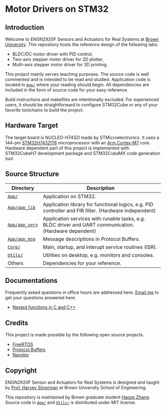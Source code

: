 # Motor Drivers on STM32

## Introduction
Welcome to ENGN2920F Sensors and Actuators for Real Systems at [Brown University][brown]. This repository hosts the reference design of the following labs:

- BLDC/DC motor driver with PID control,
- Two-axis stepper motor driver for 2D plotter,
- Multi-axis stepper motor driver for 3D printing.

This project mainly serves teaching purposes. The source code is well commented and is intended to be read and studied. Application code is located in [`App/`][app] where your reading should begin. All dependencies are included in the form of source code for your easy reference.

Build instructions and makefiles are intentionally excluded. For experienced users, it should be straightforward to configure STM32Cube or any of your favorite toolchains to build the project.

## Hardware Target
The target board is NUCLEO-H743ZI made by STMicroelectronics. It uses a 144-pin [STM32H743ZIT6][stm32h743] microprocessor with an [Arm Cortex-M7][cortexm7] core. Hardware dependent part of this project is implemented with STM32CubeH7 development package and STM32CubeMX code generation tool.

## Source Structure
Directory | Description
--- | ---
[`App/`][app] | Application on STM32.
[`App/app_lib`][lib] | Application library for functional logics, e.g. PID controller and FIR filter. (Hardware independent)
[`App/app_serv`][serv] | Application services with runable tasks, e.g. BLDC driver and UART communication. (Hardware dependent)
[`App/app_msg`][msg] | Message descriptions in Protocol Buffers.
[`Core/`][core] | Main, startup, and interupt service routines (ISR).
[`Utils/`][util] | Utilities on desktop, e.g. monitors and consoles.
Others | Dependencies for your reference.

## Documentations
Frequently asked questions in office hours are addressed here. [Email me][hzz] to get your questions answered here.

- [Nested functions in C and C++](Docs/nested-functions.md)

## Credits
This project is made possible by the following open source projects.
- [FreeRTOS](https://www.freertos.org/)
- [Protocol Buffers](https://developers.google.com/protocol-buffers)
- [Nanobp](https://jpa.kapsi.fi/nanopb/)

## Copyright
ENGN2920F Sensor and Actuators for Real Systems is designed and taught by [Prof. Harvey Silverman][hfs] at Brown University School of Engineering.

This repository is maintained by Brown graduate student [Haoze Zhang][hzz]. Source code in [`App/`][app] and [`Utils/`][util] is distributed under MIT license.

[brown]: https://www.brown.edu
[hfs]: mailto:hfs@lems.brown.edu
[hzz]: mailto:haoze_zhang@brown.edu
[stm32h743]: https://www.st.com/en/microcontrollers-microprocessors/stm32h743zi.html
[cortexm7]: https://www.arm.com/products/silicon-ip-cpu/cortex-m/cortex-m7

[app]: App/
[lib]: App/app_lib
[serv]: App/app_serv
[msg]: App/app_msg
[core]: Core/
[util]: Utils/
